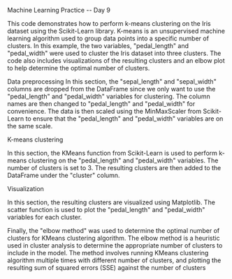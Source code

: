 Machine Learning Practice -- Day 9

This code demonstrates how to perform k-means clustering on the Iris dataset using the Scikit-Learn library. K-means is an unsupervised machine learning algorithm used to group data points into a specific number of clusters. In this example, the two variables, "pedal_length" and "pedal_width" were used to cluster the Iris dataset into three clusters. The code also includes visualizations of the resulting clusters and an elbow plot to help determine the optimal number of clusters.

Data preprocessing
In this section, the "sepal_length" and "sepal_width" columns are dropped from the DataFrame since we only want to use the "pedal_length" and "pedal_width" variables for clustering. The column names are then changed to "pedal_length" and "pedal_width" for convenience. The data is then scaled using the MinMaxScaler from Scikit-Learn to ensure that the "pedal_length" and "pedal_width" variables are on the same scale.

K-means clustering

In this section, the KMeans function from Scikit-Learn is used to perform k-means clustering on the "pedal_length" and "pedal_width" variables. The number of clusters is set to 3. The resulting clusters are then added to the DataFrame under the "cluster" column.

Visualization

In this section, the resulting clusters are visualized using Matplotlib. The scatter function is used to plot the "pedal_length" and "pedal_width" variables for each cluster.

Finally, the "elbow method" was used to determine the optimal number of clusters for KMeans clustering algorithm. The elbow method is a heuristic used in cluster analysis to determine the appropriate number of clusters to include in the model. The method involves running KMeans clustering algorithm multiple times with different number of clusters, and plotting the resulting sum of squared errors (SSE) against the number of clusters
